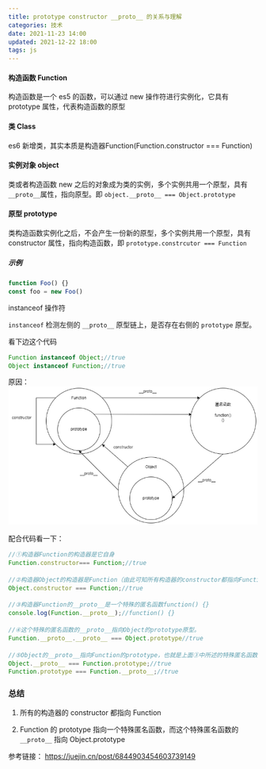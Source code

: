 ```yaml
---
title: prototype constructor __proto__ 的关系与理解
categories: 技术
date: 2021-11-23 14:00
updated: 2021-12-22 18:00
tags: js
---
```


#### 构造函数 Function

构造函数是一个 es5 的函数，可以通过 new 操作符进行实例化，它具有 prototype 属性，代表构造函数的原型

#### 类 Class

es6 新增类，其实本质是构造器Function(Function.constructor === Function)

#### 实例对象 object

类或者构造函数 new 之后的对象成为类的实例，多个实例共用一个原型，具有`__proto__`属性，指向原型。即 `object.__proto__ === Object.prototype`

#### 原型 prototype

类构造函数实例化之后，不会产生一份新的原型，多个实例共用一个原型，具有 constructor 属性，指向构造函数，即 `prototype.constrcutor === Function`

##### 示例

```js
function Foo() {}
const foo = new Foo()
```


instanceof 操作符

`instanceof` 检测左侧的 `__proto__` 原型链上，是否存在右侧的 `prototype` 原型。


看下边这个代码
```js
Function instanceof Object;//true
Object instanceof Function;//true
```

原因：
![](https://raw.githubusercontent.com/liuyu666/md-img/master/ObjectFunction.png)

配合代码看一下：
```js
//①构造器Function的构造器是它自身
Function.constructor=== Function;//true

//②构造器Object的构造器是Function（由此可知所有构造器的constructor都指向Function）
Object.constructor === Function;//true

//③构造器Function的__proto__是一个特殊的匿名函数function() {}
console.log(Function.__proto__);//function() {}

//④这个特殊的匿名函数的__proto__指向Object的prototype原型。
Function.__proto__.__proto__ === Object.prototype//true

//⑤Object的__proto__指向Function的prototype，也就是上面③中所述的特殊匿名函数
Object.__proto__ === Function.prototype;//true
Function.prototype === Function.__proto__;//true
```

### 总结
1. 所有的构造器的 constructor 都指向 Function

2. Function 的 prototype 指向一个特殊匿名函数，而这个特殊匿名函数的 `__proto__` 指向 Object.prototype

参考链接：
  https://juejin.cn/post/6844903454603739149